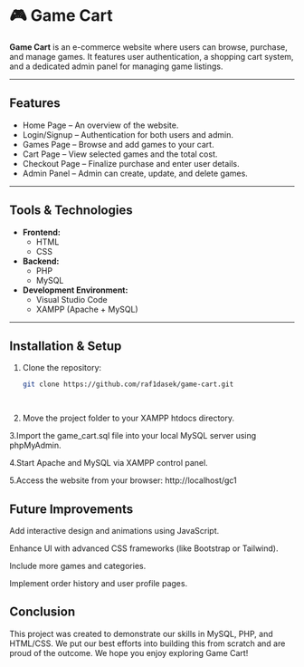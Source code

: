 # 🎮 Game Cart

**Game Cart** is an e-commerce website where users can browse, purchase, and manage games. It features user authentication, a shopping cart system, and a dedicated admin panel for managing game listings.

---

##  Features

-  Home Page – An overview of the website.
-  Login/Signup – Authentication for both users and admin.
-  Games Page – Browse and add games to your cart.
-  Cart Page – View selected games and the total cost.
-  Checkout Page – Finalize purchase and enter user details.
-  Admin Panel – Admin can create, update, and delete games.

---

##  Tools & Technologies

- **Frontend:**
  - HTML
  - CSS
- **Backend:**
  - PHP
  - MySQL
- **Development Environment:**
  - Visual Studio Code
  - XAMPP (Apache + MySQL)

---

##  Installation & Setup

1. Clone the repository:
   ```bash
   git clone https://github.com/raf1dasek/game-cart.git

  
 2. Move the project folder to your XAMPP htdocs directory.

 3.Import the game_cart.sql file into your local MySQL server using phpMyAdmin.

 4.Start Apache and MySQL via XAMPP control panel.

 5.Access the website from your browser: http://localhost/gc1

##  Future Improvements
Add interactive design and animations using JavaScript.

Enhance UI with advanced CSS frameworks (like Bootstrap or Tailwind).

Include more games and categories.

Implement order history and user profile pages.

##  Conclusion
This project was created to demonstrate our skills in MySQL, PHP, and HTML/CSS. We put our best efforts into building this from scratch and are proud of the outcome. We hope you enjoy exploring Game Cart!
 

